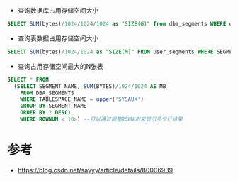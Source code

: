 * 查询数据库占用存储空间大小
```sql
SELECT SUM(bytes)/1024/1024/1024 as "SIZE(G)" from dba_segments WHERE owner='账户名/数据库名';
```

* 查询表数据占用存储空间大小
```sql
SELECT SUM(bytes)/1024/1024 as "SIZE(M)" FROM user_segments WHERE SEGMENT_NAME=upper('TAG_VALUE');
```

* 查询占用存储空间最大的N张表
```sql
SELECT * FROM
  (SELECT SEGMENT_NAME, SUM(BYTES)/1024/1024 AS MB
    FROM DBA_SEGMENTS
    WHERE TABLESPACE_NAME = upper('SYSAUX')
    GROUP BY SEGMENT_NAME
    ORDER BY 2 DESC)
    WHERE ROWNUM < 10>) --可以通过调整ROWNUM来显示多少行结果
```

# 参考
* https://blog.csdn.net/sayyy/article/details/80006939